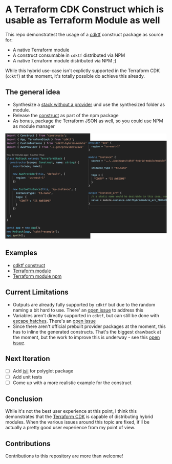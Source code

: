 # A Terraform CDK Construct which is usable as Terraform Module as well

This repo demonstratest the usage of a [cdktf](https://cdk.tf) construct package as source for:

- A native Terraform module
- A construct consumable in `cdktf` distributed via NPM
- A native Terraform module distributed via NPM ;)

While this hybrid use-case isn't explictly supported in the Terraform CDK (`cdktf`) at the moment, it's totally possible do achieve this already.

## The general idea

- Synthesize a [stack without a provider](./packages/cdktf-hybrid-module/lib/module.ts) und use the synthesized folder as module.
- Release the [construct](./packages/cdktf-hybrid-module/lib/construct.ts) as part of the npm package
- As bonus, package the Terraform JSON as well, so you could use NPM as module manager

![cdktf-and-terraform](./cdktf-and-terraform.png)

## Examples

- [cdktf construct](./examples/cdktf-example)
- [Terraform module](./examples/terraform)
- [Terraform module npm](./examples/terraform-npm)

## Current Limitations

- Outputs are already fully supported by `cdktf` but due to the random naming a bit hard to use. There' an [open issue](https://github.com/hashicorp/terraform-cdk/issues/247) to address this
- Variables aren't directly supported in `cdktf`, but can still be done with [escape hatches](https://cdk.tf/escape-hatche). There's an [open issue](https://github.com/hashicorp/terraform-cdk/issues/249)
- Since there aren't official prebuilt provider packages at the moment, this has to inline the generated constructs. That's the biggest drawback at the moment, but the work to improve this is underway - see this [open issue](https://github.com/hashicorp/terraform-cdk/issues/98).

## Next Iteration

- [ ] Add [jsii](https://cdk.tf/jsii) for polyglot package
- [ ] Add unit tests
- [ ] Come up with a more realistic example for the construct

## Conclusion

While it's not the best user experience at this point, I think this demonstrates that the [Terraform CDK](https://cdkt.tf) is capable of distributing hybrid modules. When the various issues around this topic are fixed, it'll be actually a pretty good user experience from my point of view.

## Contributions

Contributions to this repository are more than welcome!
